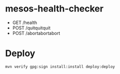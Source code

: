 # mesos-health-checker

* GET /health
* POST /quitquitquit
* POST /abortabortabort


# Deploy

```
mvn verify gpg:sign install:install deploy:deploy
```